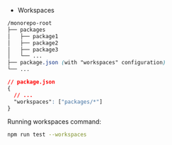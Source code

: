 - Workspaces
```css
/monorepo-root
├── packages
│   ├── package1
│   ├── package2
│   ├── package3
│   └── ...
├── package.json (with "workspaces" configuration)
└── ...
```

```css
// package.json
{
  // ...
  "workspaces": ["packages/*"]
}

```

Running workspaces command:

```bash
npm run test --workspaces
```

